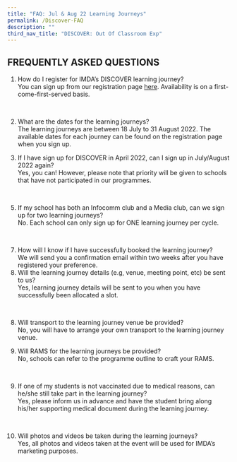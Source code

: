 ```yaml
---
title: "FAQ: Jul & Aug 22 Learning Journeys"
permalink: /Discover-FAQ
description: ""
third_nav_title: "DISCOVER: Out Of Classroom Exp"
---
```

## FREQUENTLY ASKED QUESTIONS

1. How do I register for IMDA’s DISCOVER learning journey? <br>
You can sign up from our registration page [here](https://go.gov.sg/981rxw).        Availability is on a first-come-first-served basis. 
<br>

2. What are the dates for the learning journeys? 
<br>The learning journeys are between 18 July to 31 August 2022. The available dates for each journey can be found on the registration page when you sign up.<br>

3. If I have sign up for DISCOVER in April 2022, can I sign up in July/August 2022 again? <br>Yes, you can! However, please note that priority will be given to schools that have not participated in our programmes. 
<br>

5. If my school has both an Infocomm club and a Media club, can we sign up for two learning journeys? <br> No. Each school can only sign up for ONE learning journey per cycle. 
<br>

7. How will I know if I have successfully booked the learning journey? <br>
We will send you a confirmation email within two weeks after you have registered your preference. <br>
6. Will the learning journey details (e.g, venue, meeting point, etc) be sent to us? <br> Yes, learning journey details will be sent to you when you have successfully been allocated a slot. 
<br>

8. Will transport to the learning journey venue be provided? <br>
No, you will have to arrange your own transport to the learning journey venue. <br>

8.	Will RAMS for the learning journeys be provided? <br>
No, schools can refer to the programme outline to craft your RAMS. 
<br>

9.	If one of my students is not vaccinated due to medical reasons, can he/she still take part in the learning journey? <br>
Yes, please inform us in advance and have the student bring along his/her supporting medical document during the learning journey. 
<br>

10.	Will photos and videos be taken during the learning journeys? <br>
Yes, all photos and videos taken at the event will be used for IMDA’s marketing purposes.